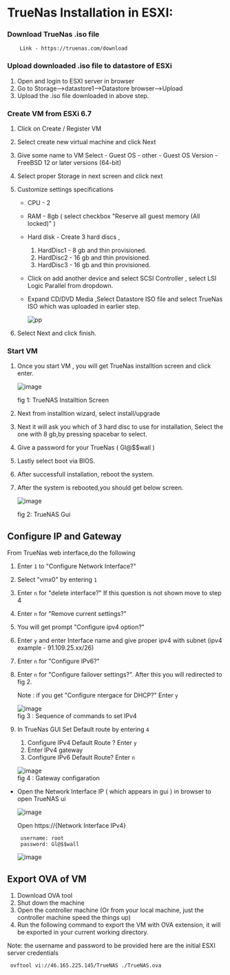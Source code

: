 # TrueNas Installation in ESXI: 

### Download TrueNas .iso file 

        Link - https://truenas.com/download 

### Upload downloaded .iso file to datastore of ESXi

1. Open and login to ESXI server in browser
2. Go to Storage-->datastore1-->Datastore browser-->Upload
3. Upload the .iso file downloaded in above step.

    
### Create VM from ESXi 6.7

1. Click on Create / Register VM
   
2. Select create new virtual machine and click Next

3. Give some name to VM 
   Select 
       - Guest OS - other
       - Guest OS Version - FreeBSD 12 or later versions (64-bit)

4. Select proper Storage in next screen and click next

5. Customize settings specifications
    - CPU - 2
    - RAM - 8gb ( select checkbox "Reserve all guest memory (All locked)" )
    - Hard disk - Create 3 hard discs , 
      1. HardDisc1 - 8 gb and thin provisioned.
      2. HardDisc2 - 16 gb and thin provisioned.
      3. HardDisc3 - 16 gb and thin provisioned.
    
    - Click on add another device and select SCSI Controller , select LSI Logic Parallel from dropdown.
    - Expand CD/DVD Media ,Select Datastore ISO file and select TrueNas ISO which was uploaded in earlier step. 

        ![pp](https://user-images.githubusercontent.com/70108899/101371990-b27c8480-38ab-11eb-85eb-98f87b327966.PNG)
    
6. Select Next and click finish.
    
### Start VM   
 
1. Once you start VM , you will get TrueNas installtion screen and click enter.
        
      ![image](https://user-images.githubusercontent.com/64204445/101630468-e9d46800-3a48-11eb-928b-b197b4ef53bc.png)
            
      fig 1: TrueNAS Installtion Screen
        
2. Next from installtion wizard, select install/upgrade 

3. Next it will ask you which of 3 hard disc to use for installation, Select the one with 8 gb,by pressing spacebar to select. 

4. Give a password for your TrueNas ( Gl@$$wall )

5. Lastly select boot via BIOS.

6. After successfull installation, reboot the system.

7. After the system is rebooted,you should get below screen.

    ![image](https://user-images.githubusercontent.com/64204445/101628021-36b63f80-3a45-11eb-913e-65547fc7d6c2.png)
    
      fig 2: TrueNAS Gui 
           
## Configure IP and Gateway   

From TrueNas web interface,do the following   

1. Enter `1` to "Configure Network Interface?"
2. Select "vmx0" by entering `1`
3. Enter `n` for "delete interface?" If this question is not shown move to step 4
4. Enter `n` for "Remove current settings?"
5. You will get prompt "Configure ipv4 option?"
6. Enter `y` and enter Interface name and give proper ipv4 with subnet (ipv4 example - 91.109.25.xx/26)
7. Enter `n` for "Configure IPv6?"
8. Enter `n` for "Configure failover settings?". After this you will redirected to fig 2.

    Note : if you get "Configure ntergace for DHCP?" Enter `y` 

   ![image](https://user-images.githubusercontent.com/64204445/101627046-c78c1b80-3a43-11eb-8d86-1a07a017f9cb.png)  
        fig 3 : Sequence of commands to set IPv4
                    
9. In TrueNas GUI Set Default route by entering `4`
      1. Configure IPv4 Default Route ? Enter `y`
      2. Enter IPv4 gateway  
      3. Configure IPv6 Default Route? Enter `n`
      
      ![image](https://user-images.githubusercontent.com/64204445/101626935-a4616c00-3a43-11eb-9a63-a4f75820b01f.png)  
        fig 4 : Gateway configaration
            
-  Open the Network Interface IP ( which appears in gui ) in browser to open TrueNAS ui

    ![image](https://user-images.githubusercontent.com/64204445/101631401-46845280-3a4a-11eb-9359-c3b9fb353cea.png)
     
     Open https://{Network Interface IPv4}
        
        username: root
        password: Gl@$$wall
        
    ![image](https://user-images.githubusercontent.com/64204445/101631967-35881100-3a4b-11eb-81f6-90304c9ecc78.png)

        
 ## Export OVA of VM
1. Download OVA tool
2. Shut down the machine 
3. Open the controller machine (Or from your local machine, just the controller machine speed the things up)
4. Run the following command to export the VM with OVA extension, it will be exported in your current working directory.

Note: the username and password to be provided here are the initial ESXI server credentials  

     ovftool vi://46.165.225.145/TrueNAS ./TrueNAS.ova
    



